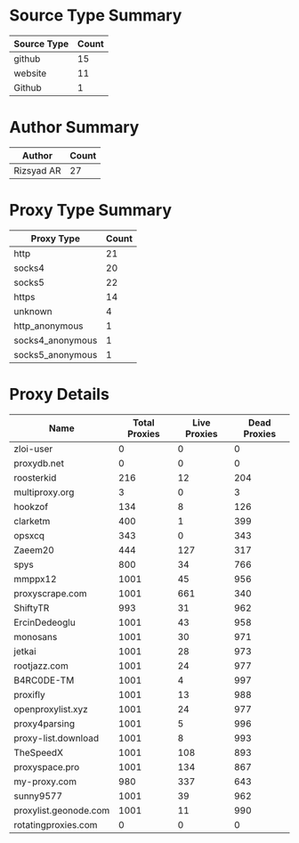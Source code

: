 # Source Type Summary

| Source Type | Count |
|-------------|-------|
| github | 15 |
| website | 11 |
| Github | 1 |


# Author Summary

| Author | Count |
|--------|-------|
| Rizsyad AR | 27 |


# Proxy Type Summary

| Proxy Type | Count |
|------------|-------|
| http | 21 |
| socks4 | 20 |
| socks5 | 22 |
| https | 14 |
| unknown | 4 |
| http_anonymous | 1 |
| socks4_anonymous | 1 |
| socks5_anonymous | 1 |


# Proxy Details

| Name | Total Proxies | Live Proxies | Dead Proxies |
|------|---------------|--------------|---------------|
| zloi-user | 0 | 0 | 0 |
| proxydb.net | 0 | 0 | 0 |
| roosterkid | 216 | 12 | 204 |
| multiproxy.org | 3 | 0 | 3 |
| hookzof | 134 | 8 | 126 |
| clarketm | 400 | 1 | 399 |
| opsxcq | 343 | 0 | 343 |
| Zaeem20 | 444 | 127 | 317 |
| spys | 800 | 34 | 766 |
| mmppx12 | 1001 | 45 | 956 |
| proxyscrape.com | 1001 | 661 | 340 |
| ShiftyTR | 993 | 31 | 962 |
| ErcinDedeoglu | 1001 | 43 | 958 |
| monosans | 1001 | 30 | 971 |
| jetkai | 1001 | 28 | 973 |
| rootjazz.com | 1001 | 24 | 977 |
| B4RC0DE-TM | 1001 | 4 | 997 |
| proxifly | 1001 | 13 | 988 |
| openproxylist.xyz | 1001 | 24 | 977 |
| proxy4parsing | 1001 | 5 | 996 |
| proxy-list.download | 1001 | 8 | 993 |
| TheSpeedX | 1001 | 108 | 893 |
| proxyspace.pro | 1001 | 134 | 867 |
| my-proxy.com | 980 | 337 | 643 |
| sunny9577 | 1001 | 39 | 962 |
| proxylist.geonode.com | 1001 | 11 | 990 |
| rotatingproxies.com | 0 | 0 | 0 |

